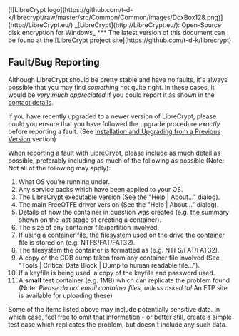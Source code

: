 <meta content="text/html; charset=UTF-8" http-equiv="Content-Type">
<meta name="keywords" content="disk encryption, security, transparent, AES, plausible deniability, virtual drive, Linux, MS Windows, portable, USB drive, partition">
<meta name="description" content="LibreCrypt: An Open-Source transparent encryption program for PCs. With this software, you can create one or more &quot;containers&quot; on your PC - which appear as disks, anything written to these disks is automatically encrypted before being stored on your hard drive.">

<meta name="author" content="Sarah Dean">
<meta name="copyright" content="Copyright 2004, 2005, 2006, 2007, 2008 Sarah Dean 2015 tdk">


<TITLE>Fault/Bug Reporting</TITLE>

<link href="https://raw.githubusercontent.com/t-d-k/librecrypt/master/docs/styles_common.css" rel="stylesheet" type="text/css">

<link rel="shortcut icon" href="https://github.com/t-d-k/librecrypt/raw/master/src/Common/Common/images/DoxBox.ico" type="image/x-icon">

<SPAN CLASS="master_link">
[![LibreCrypt logo](https://github.com/t-d-k/librecrypt/raw/master/src/Common/Common/images/DoxBox128.png)](http://LibreCrypt.eu/)
</SPAN>
<SPAN CLASS="master_title">
_[LibreCrypt](http://LibreCrypt.eu/): Open-Source disk encryption for Windows_
</SPAN>
***

<SPAN class="tip">
The latest version of this document can be found at the [LibreCrypt project site](https://github.com/t-d-k/librecrypt)
</SPAN>       
            
## Fault/Bug Reporting

Although LibreCrypt should be pretty stable and have no faults, it's always possible that you may find *something* not quite right. In these cases, it would be *very much appreciated* if you could report it as shown in the [contact details](contact_details.md).

If you have recently upgraded to a newer version of LibreCrypt, please could you ensure that you have followed the upgrade procedure *exactly* before reporting a fault. (See [Installation and Upgrading from a Previous Version](installation_and_upgrading__PC.md) section)

When reporting a fault with LibreCrypt, please include as much detail as possible, preferably including as much of the following as possible (Note: Not all of the following may apply):


  1. What OS you're running under.
  1. Any service packs which have been applied to your OS.
  1. The LibreCrypt executable version (See the "Help | About..." dialog).
  1. The main FreeOTFE driver version (See the "Help | About..." dialog).
  1. Details of how the container in question was created (e.g. the summary shown on the last stage of creating a container).
  1. The size of any container file/partition involved.
  1. If using a container file, the filesystem used on the drive the container file is stored on (e.g. NTFS/FAT/FAT32).
  1. The filesystem the container is formatted as (e.g. NTFS/FAT/FAT32).
  1. A copy of the CDB dump taken from any container file involved (See "Tools | Critical Data Block | Dump to human readable file...").
  1. If a keyfile is being used, a copy of the keyfile and password used.
  1. A **small** test container (e.g. 1MB) which can replicate the problem found (Note: _Please do *not* email container files, unless asked to!_ An FTP site is available for uploading these)

Some of the items listed above may include potentially sensitive data. In which case, feel free to omit that information - or better still, create a simple test case which replicates the problem, but doesn't include any such data.

